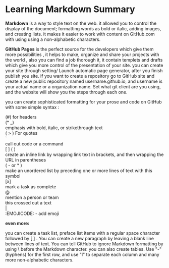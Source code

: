 # Learning Markdown Summary 

**Markdown** is a way to style text on the web. it allowed you to control the display of the document; formatting words as bold or italic, adding images, and creating lists. it makes it easier to work with content on GitHub.com with using  using a non-alphabetic characters. 

**GitHub Pages** is the perfect source for the developers which give them more possibilities , it helps to make, organize and share your projects with the world , also you can find a job thorough it, it contain templets and drafts which give you more control of the presentation of your site. you can create your site through setting/ Launch automatic page generator, after you finish publish you site.  if you want to create a repository go to GitHub site and create a new public repository named username.github.io, and username is your actual name or a organization name.  Set what git client are you using, and the website will show you the steps through each one. 

you can create sophisticated formatting for your prose and code on GitHub with some simple syntax : 
                                                                                              

  (#)
   for headers                                                                                     
 (*  _)            
 emphasis with bold, italic, or strikethrough text                                                            
  ( > )
For quotes                                                                                           
  `    
  call out code or a command                                                                                       
  [ ] ( )	     
  create an inline link by wrapping link text in brackets, and then wrapping the URL in parentheses                             
 ( - or * )         
 make an unordered list by preceding one or more lines of text with this symbol                                   
  [x]           
  mark a task as complete                                                                              
  @              
  mention a person or team                                                                                         
  ~~this~~       crossed out a text                                                                                                         
   |                                                                                             
 :EMOJICODE: -  add emoji 

**even more:**

 you can create a task list, preface list items with a regular space character followed by [ ] .
 You can create a new paragraph by leaving a blank line between lines of text.
 You can tell GitHub to ignore Markdown formatting by using \ before the Markdown character.
 you can also create tables. Use "-" (hyphens) for the first row, and use "l" to separate each column and many more non-alphabetic characters.